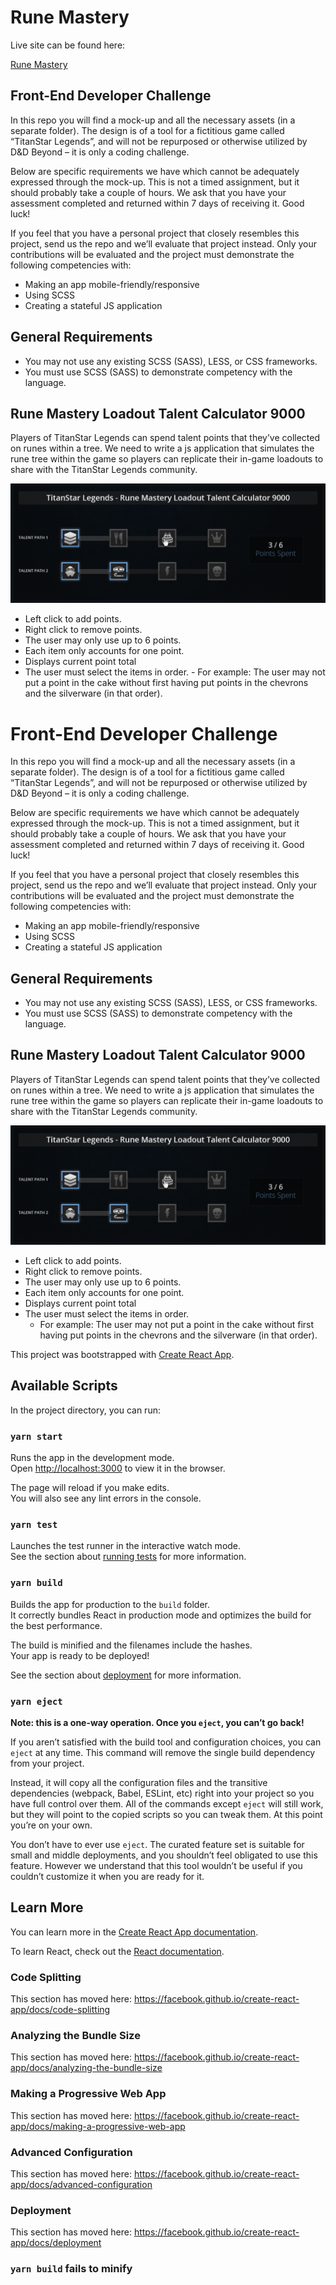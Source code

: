 # Rune Mastery

Live site can be found here:

[Rune Mastery](https://rune-mastery.netlify.app/)

## Front-End Developer Challenge

In this repo you will find a mock-up and all the necessary assets (in a separate folder). The design is of a tool for a fictitious game called “TitanStar Legends”, and will not be repurposed or otherwise utilized by D&D Beyond – it is only a coding challenge.

Below are specific requirements we have which cannot be adequately expressed through the mock-up. This is not a timed assignment, but it should probably take a couple of hours. We ask that you have your assessment completed and returned within 7 days of receiving it. Good luck!

If you feel that you have a personal project that closely resembles this project, send us the repo and we’ll evaluate that project instead. Only your contributions will be evaluated and the project must demonstrate the following competencies with:

- Making an app mobile-friendly/responsive
- Using SCSS
- Creating a stateful JS application

## General Requirements

- You may not use any existing SCSS (SASS), LESS, or CSS frameworks.
- You must use SCSS (SASS) to demonstrate competency with the language.

## Rune Mastery Loadout Talent Calculator 9000

Players of TitanStar Legends can spend talent points that they’ve collected on runes within a tree. We need to write a js application that simulates the rune tree within the game so players can replicate their in-game loadouts to share with the TitanStar Legends community.

![Example](assets/example.png)

- Left click to add points.
- Right click to remove points.
- The user may only use up to 6 points.
- Each item only accounts for one point.
- Displays current point total
- The user must select the items in order. - For example: The user may not put a point in the cake without first having put points in the chevrons and the silverware (in that order).

# Front-End Developer Challenge

In this repo you will find a mock-up and all the necessary assets (in a separate folder). The design is of a tool for a fictitious game called “TitanStar Legends”, and will not be repurposed or otherwise utilized by D&D Beyond – it is only a coding challenge.

Below are specific requirements we have which cannot be adequately expressed through the mock-up. This is not a timed assignment, but it should probably take a couple of hours. We ask that you have your assessment completed and returned within 7 days of receiving it. Good luck!

If you feel that you have a personal project that closely resembles this project, send us the repo and we’ll evaluate that project instead. Only your contributions will be evaluated and the project must demonstrate the following competencies with:

- Making an app mobile-friendly/responsive
- Using SCSS
- Creating a stateful JS application

## General Requirements

- You may not use any existing SCSS (SASS), LESS, or CSS frameworks.
- You must use SCSS (SASS) to demonstrate competency with the language.

## Rune Mastery Loadout Talent Calculator 9000

Players of TitanStar Legends can spend talent points that they’ve collected on runes within a tree. We need to write a js application that simulates the rune tree within the game so players can replicate their in-game loadouts to share with the TitanStar Legends community.

![Example](assets/example.png)

- Left click to add points.
- Right click to remove points.
- The user may only use up to 6 points.
- Each item only accounts for one point.
- Displays current point total
- The user must select the items in order.
  - For example: The user may not put a point in the cake without first having put points in the chevrons and the silverware (in that order).

This project was bootstrapped with [Create React App](https://github.com/facebook/create-react-app).

## Available Scripts

In the project directory, you can run:

### `yarn start`

Runs the app in the development mode.<br />
Open [http://localhost:3000](http://localhost:3000) to view it in the browser.

The page will reload if you make edits.<br />
You will also see any lint errors in the console.

### `yarn test`

Launches the test runner in the interactive watch mode.<br />
See the section about [running tests](https://facebook.github.io/create-react-app/docs/running-tests) for more information.

### `yarn build`

Builds the app for production to the `build` folder.<br />
It correctly bundles React in production mode and optimizes the build for the best performance.

The build is minified and the filenames include the hashes.<br />
Your app is ready to be deployed!

See the section about [deployment](https://facebook.github.io/create-react-app/docs/deployment) for more information.

### `yarn eject`

**Note: this is a one-way operation. Once you `eject`, you can’t go back!**

If you aren’t satisfied with the build tool and configuration choices, you can `eject` at any time. This command will remove the single build dependency from your project.

Instead, it will copy all the configuration files and the transitive dependencies (webpack, Babel, ESLint, etc) right into your project so you have full control over them. All of the commands except `eject` will still work, but they will point to the copied scripts so you can tweak them. At this point you’re on your own.

You don’t have to ever use `eject`. The curated feature set is suitable for small and middle deployments, and you shouldn’t feel obligated to use this feature. However we understand that this tool wouldn’t be useful if you couldn’t customize it when you are ready for it.

## Learn More

You can learn more in the [Create React App documentation](https://facebook.github.io/create-react-app/docs/getting-started).

To learn React, check out the [React documentation](https://reactjs.org/).

### Code Splitting

This section has moved here: https://facebook.github.io/create-react-app/docs/code-splitting

### Analyzing the Bundle Size

This section has moved here: https://facebook.github.io/create-react-app/docs/analyzing-the-bundle-size

### Making a Progressive Web App

This section has moved here: https://facebook.github.io/create-react-app/docs/making-a-progressive-web-app

### Advanced Configuration

This section has moved here: https://facebook.github.io/create-react-app/docs/advanced-configuration

### Deployment

This section has moved here: https://facebook.github.io/create-react-app/docs/deployment

### `yarn build` fails to minify
